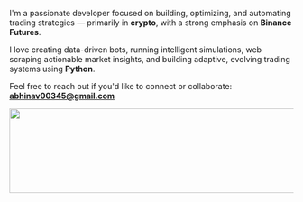 I'm a passionate developer focused on building, optimizing, and automating trading strategies — primarily in **crypto**, with a strong emphasis on **Binance Futures**.

I love creating data-driven bots, running intelligent simulations, web scraping actionable market insights, and building adaptive, evolving trading systems using **Python**.

Feel free to reach out if you'd like to connect or collaborate:  
**abhinav00345@gmail.com**

<p align="center">
  <img src="https://media0.giphy.com/media/v1.Y2lkPTc5MGI3NjExaGx1Z252c3Nsemg5NmY0NDZwNzN4ZngwcTZ2ZHdvdnBseW81MmZpaCZlcD12MV9pbnRlcm5hbF9naWZfYnlfaWQmY3Q9Zw/l2QEacj2yBTxRlWq4/giphy.gif" style="height: 150px; width: 700px;" />
</p>
